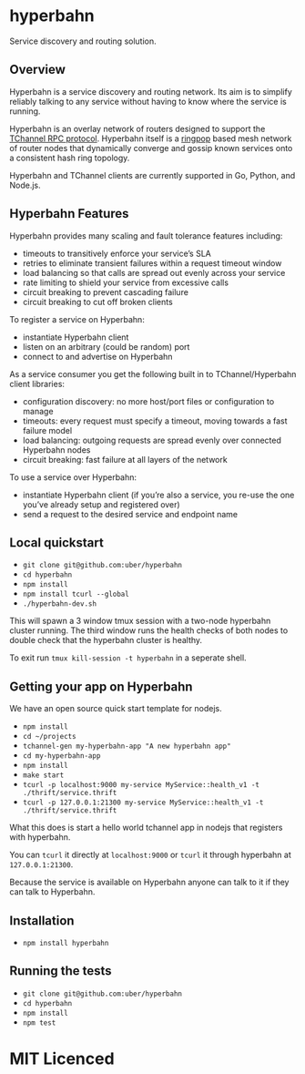 # hyperbahn

Service discovery and routing solution.

## Overview

Hyperbahn is a service discovery and routing network. Its aim is to simplify 
reliably talking to any service without having to know where the service is 
running.

Hyperbahn is an overlay network of routers designed to support the 
[TChannel RPC protocol][tchannel].  Hyperbahn itself is a [ringpop][ringpop] 
based mesh network of router nodes that dynamically converge and gossip known
services onto a consistent hash ring topology.

Hyperbahn and TChannel clients are currently supported 
in Go, Python, and Node.js.

## Hyperbahn Features

Hyperbahn provides many scaling and fault tolerance features including:

 - timeouts to transitively enforce your service’s SLA
 - retries to eliminate transient failures within a request timeout window
 - load balancing so that calls are spread out evenly across your service
 - rate limiting to shield your service from excessive calls
 - circuit breaking to prevent cascading failure
 - circuit breaking to cut off broken clients

To register a service on Hyperbahn:

 - instantiate Hyperbahn client
 - listen on an arbitrary (could be random) port
 - connect to and advertise on Hyperbahn

As a service consumer you get the following built in to TChannel/Hyperbahn 
client libraries:

 - configuration discovery: no more host/port files or configuration to manage
 - timeouts: every request must specify a timeout, moving towards a fast failure model
 - load balancing: outgoing requests are spread evenly over connected Hyperbahn nodes
 - circuit breaking: fast failure at all layers of the network

To use a service over Hyperbahn:

 - instantiate Hyperbahn client (if you’re also a service, you re-use the one you’ve already setup and registered over)
 - send a request to the desired service and endpoint name

## Local quickstart

 - `git clone git@github.com:uber/hyperbahn`
 - `cd hyperbahn`
 - `npm install`
 - `npm install tcurl --global`
 - `./hyperbahn-dev.sh`

This will spawn a 3 window tmux session with a two-node hyperbahn
cluster running. The third window runs the health checks of both
nodes to double check that the hyperbahn cluster is healthy.

To exit run `tmux kill-session -t hyperbahn` in a seperate shell.

## Getting your app on Hyperbahn

We have an open source quick start template for nodejs.

 - `npm install`
 - `cd ~/projects`
 - `tchannel-gen my-hyperbahn-app "A new hyperbahn app"`
 - `cd my-hyperbahn-app`
 - `npm install`
 - `make start`
 - `tcurl -p localhost:9000 my-service MyService::health_v1 -t ./thrift/service.thrift`
 - `tcurl -p 127.0.0.1:21300 my-service MyService::health_v1 -t ./thrift/service.thrift`

What this does is start a hello world tchannel app in nodejs that
registers with hyperbahn.

You can `tcurl` it directly at `localhost:9000` or `tcurl` it through
hyperbahn at `127.0.0.1:21300`.

Because the service is available on Hyperbahn anyone can talk to it
if they can talk to Hyperbahn.

## Installation

 - `npm install hyperbahn`

## Running the tests

 - `git clone git@github.com:uber/hyperbahn`
 - `cd hyperbahn`
 - `npm install`
 - `npm test`

# MIT Licenced

  [tchannel]: https://github.com/uber/tchannel
  [ringpop]: https://github.com/uber/ringpop-node
